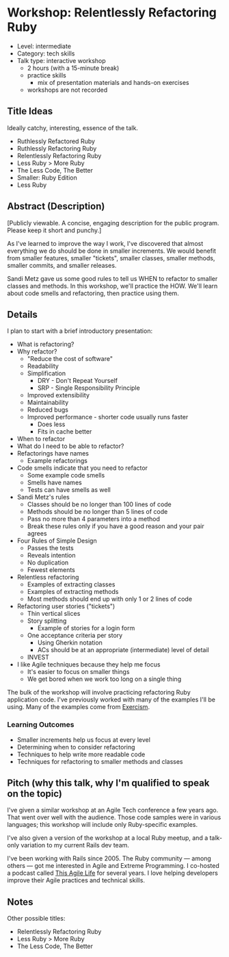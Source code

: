 # Workshop: Relentlessly Refactoring Ruby

* Level: intermediate
* Category: tech skills
* Talk type: interactive workshop
    * 2 hours (with a 15-minute break)
    * practice skills
        * mix of presentation materials and hands-on exercises
    * workshops are not recorded

## Title Ideas

Ideally catchy, interesting, essence of the talk.

* Ruthlessly Refactored Ruby
* Ruthlessly Refactoring Ruby
* Relentlessly Refactoring Ruby
* Less Ruby > More Ruby
* The Less Code, The Better
* Smaller: Ruby Edition
* Less Ruby

## Abstract (Description)

[Publicly viewable. A concise, engaging description for the public program.
Please keep it short and punchy.]

As I've learned to improve the way I work, I've discovered that
almost everything we do should be done in smaller increments.
We would benefit from smaller features, smaller "tickets", smaller classes,
smaller methods, smaller commits, and smaller releases.

Sandi Metz gave us some good rules to tell us WHEN to refactor
to smaller classes and methods.
In this workshop, we'll practice the HOW.
We'll learn about code smells and refactoring, then practice using them.

## Details

I plan to start with a brief introductory presentation:

* What is refactoring?
* Why refactor?
    * "Reduce the cost of software"
    * Readability
    * Simplification
        * DRY - Don't Repeat Yourself
        * SRP - Single Responsibility Principle
    * Improved extensibility
    * Maintainability
    * Reduced bugs
    * Improved performance - shorter code usually runs faster
        * Does less
        * Fits in cache better
* When to refactor
* What do I need to be able to refactor?
* Refactorings have names
    * Example refactorings
* Code smells indicate that you need to refactor
    * Some example code smells
    * Smells have names
    * Tests can have smells as well
* Sandi Metz's rules
    * Classes should be no longer than 100 lines of code
    * Methods should be no longer than 5 lines of code
    * Pass no more than 4 parameters into a method
    * Break these rules only if you have a good reason and your pair agrees
* Four Rules of Simple Design
    * Passes the tests
    * Reveals intention
    * No duplication
    * Fewest elements
* Relentless refactoring
    * Examples of extracting classes
    * Examples of extracting methods
    * Most methods should end up with only 1 or 2 lines of code
* Refactoring user stories ("tickets")
    * Thin vertical slices
    * Story splitting
        * Example of stories for a login form
    * One acceptance criteria per story
        * Using Gherkin notation
        * ACs should be at an appropriate (intermediate) level of detail
    * INVEST
* I like Agile techniques because they help me focus
    * It's easier to focus on smaller things
    * We get bored when we work too long on a single thing

The bulk of the workshop will involve practicing refactoring
Ruby application code.
I've previously worked with many of the examples I'll be using.
Many of the examples come from [Exercism](https://exercism.org/tracks/ruby/exercises).

### Learning Outcomes

* Smaller increments help us focus at every level
* Determining when to consider refactoring
* Techniques to help write more readable code
* Techniques for refactoring to smaller methods and classes

## Pitch (why this talk, why I'm qualified to speak on the topic)

I've given a similar workshop at an Agile Tech conference a few years ago.
That went over well with the audience.
Those code samples were in various languages;
this workshop will include only Ruby-specific examples.

I've also given a version of the workshop at a local Ruby meetup,
and a talk-only variation to my current Rails dev team.

I've been working with Rails since 2005.
The Ruby community — among others — got me interested in Agile and Extreme Programming.
I co-hosted a podcast called [This Agile Life](https://podcasts.apple.com/us/podcast/this-agile-life/id549367028) for several years.
I love helping developers improve their Agile practices and technical skills.

## Notes

Other possible titles:

* Relentlessly Refactoring Ruby
* Less Ruby > More Ruby
* The Less Code, The Better
